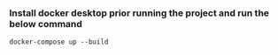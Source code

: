 ### Install docker desktop prior running the project and run the below command
```docker-compose up --build ```